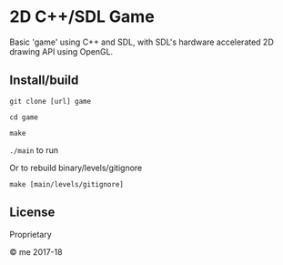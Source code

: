 
# 2D C++/SDL Game

Basic 'game' using C++ and SDL, with SDL's hardware accelerated 2D drawing API using OpenGL.

## Install/build

`git clone [url] game`

`cd game`

`make`

`./main` to run

Or to rebuild binary/levels/gitignore

`make [main/levels/gitignore]`

## License

Proprietary

&copy; me 2017-18

